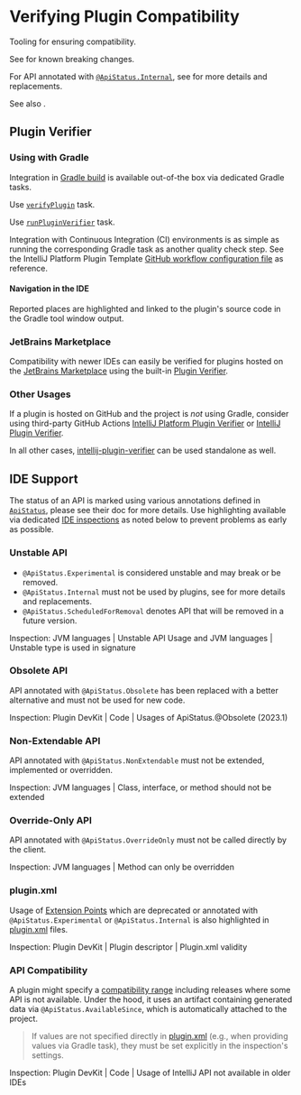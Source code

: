 <!-- Copyright 2000-2024 JetBrains s.r.o. and contributors. Use of this source code is governed by the Apache 2.0 license. -->

# Verifying Plugin Compatibility

<link-summary>Tooling for ensuring compatibility.</link-summary>

See [](api_changes_list.md) for known breaking changes.

For API annotated with [`@ApiStatus.Internal`](%gh-java-annotations%/common/src/main/java/org/jetbrains/annotations/ApiStatus.java), see [](api_internal.md) for more details and replacements.

See also [](build_number_ranges.md#multipleIDEVersions).

## Plugin Verifier

### Using with Gradle

Integration in [Gradle build](configuring_plugin_project.md) is available out-of-the box via dedicated Gradle tasks.

<tabs>
<tab title="IntelliJ Platform Gradle Plugin (2.x)">

Use [`verifyPlugin`](tools_intellij_platform_gradle_plugin_tasks.md#verifyPlugin) task.

</tab>
<tab title="Gradle IntelliJ Plugin (1.x)">

Use [`runPluginVerifier`](tools_gradle_intellij_plugin.md#tasks-runpluginverifier) task.

</tab>
</tabs>

Integration with Continuous Integration (CI) environments is as simple as running the corresponding Gradle task as another quality check step.
See the IntelliJ Platform Plugin Template [GitHub workflow configuration file](https://github.com/JetBrains/intellij-platform-plugin-template/blob/main/.github/workflows/build.yml) as reference.

#### Navigation in the IDE
<primary-label ref="2023.3"/>

Reported places are highlighted and linked to the plugin's source code in the <control>Gradle</control> tool window output.

### JetBrains Marketplace

Compatibility with newer IDEs can easily be verified for plugins hosted on the [JetBrains Marketplace](https://plugins.jetbrains.com) using the built-in [Plugin Verifier](https://blog.jetbrains.com/platform/2018/07/plugins-repository-now-integrates-with-the-plugin-verification-tool/).

### Other Usages

If a plugin is hosted on GitHub and the project is _not_ using Gradle, consider using third-party GitHub Actions [IntelliJ Platform Plugin Verifier](https://github.com/marketplace/actions/intellij-platform-plugin-verifier) or [IntelliJ Plugin Verifier](https://github.com/marketplace/actions/intellij-plugin-verifier).

In all other cases, [intellij-plugin-verifier](https://github.com/JetBrains/intellij-plugin-verifier) can be used standalone as well.

## IDE Support

The status of an API is marked using various annotations defined in [`ApiStatus`](%gh-java-annotations%/common/src/main/java/org/jetbrains/annotations/ApiStatus.java), please see their doc for more details.
Use highlighting available via dedicated [IDE inspections](https://www.jetbrains.com/help/idea/code-inspection.html) as noted below to prevent problems as early as possible.

### Unstable API

- `@ApiStatus.Experimental` is considered unstable and may break or be removed.
- `@ApiStatus.Internal` must not be used by plugins, see [](api_internal.md) for more details and replacements.
- `@ApiStatus.ScheduledForRemoval` denotes API that will be removed in a future version.

Inspection: <control>JVM languages | Unstable API Usage</control> and <control>JVM languages | Unstable type is used in signature</control>

### Obsolete API

API annotated with `@ApiStatus.Obsolete` has been replaced with a better alternative and must not be used for new code.

Inspection: <control>Plugin DevKit | Code | Usages of ApiStatus.@Obsolete</control> (2023.1)

### Non-Extendable API

API annotated with `@ApiStatus.NonExtendable` must not be extended, implemented or overridden.

Inspection: <control>JVM languages | Class, interface, or method should not be extended</control>

### Override-Only API

API annotated with `@ApiStatus.OverrideOnly` must not be called directly by the client.

Inspection: <control>JVM languages | Method can only be overridden</control>

### plugin.xml

Usage of [Extension Points](plugin_extensions.md) which are deprecated or annotated with `@ApiStatus.Experimental` or `@ApiStatus.Internal` is also highlighted in <path>[plugin.xml](plugin_configuration_file.md)</path> files.

Inspection: <control>Plugin DevKit | Plugin descriptor | Plugin.xml validity</control>

### API Compatibility

A plugin might specify a [compatibility range](build_number_ranges.md) including releases where some API is not available.
Under the hood, it uses an artifact containing generated data via `@ApiStatus.AvailableSince`, which is automatically attached to the project.

> If values are not specified directly in [<path>plugin.xml</path>](plugin_configuration_file.md) (e.g., when providing values via [](tools_gradle_intellij_plugin.md#tasks-patchpluginxml) Gradle task), they must be set explicitly in the inspection's settings.

Inspection: <control>Plugin DevKit | Code | Usage of IntelliJ API not available in older IDEs</control>
